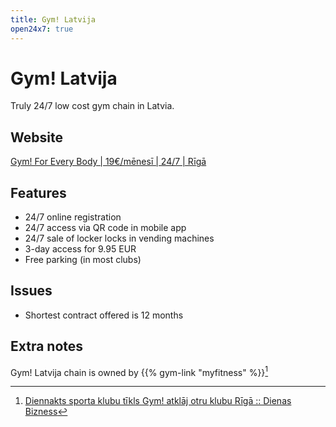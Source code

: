 ```yaml
---
title: Gym! Latvija
open24x7: true
---
```


# Gym! Latvija

Truly 24/7 low cost gym chain in Latvia.

## Website
[Gym! For Every Body | 19€/mēnesī | 24/7 | Rīgā](https://www.gymlatvija.lv)

## Features
- 24/7 online registration
- 24/7 access via QR code in mobile app
- 24/7 sale of locker locks in vending machines
- 3-day access for 9.95 EUR
- Free parking (in most clubs)

## Issues
- Shortest contract offered is 12 months

## Extra notes
Gym! Latvija chain is owned by {{% gym-link "myfitness" %}}[^1]

[^1]: [Diennakts sporta klubu tīkls Gym! atklāj otru klubu Rīgā :: Dienas Bizness](https://www.db.lv/zinas/diennakts-sporta-klubu-tikls-gym-atklaj-otru-klubu-riga-503710)

